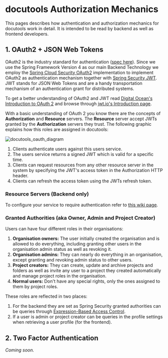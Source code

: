 # docutools Authorization Mechanics
This pages describes how authentication and authorization mechanics for docutools work in detail. It is intended to be read by backend as well as frontend developers.

## 1. OAuth2 + JSON Web Tokens
OAuth2 is the industry standard for authentication ([spec here](https://oauth.net/2/)). Since we use the Spring Framework Version 4 as our main Backend Technology we employ the [Spring Cloud Security OAuth2](https://projects.spring.io/spring-security-oauth/docs/oauth2.html) implementation to implement OAuth2 as authentication mechanism together with [Spring Security JWT](http://www.baeldung.com/spring-security-oauth-jwt). JWT stands for JSON Web Tokens and are a handy transportation mechanism of an authentication grant for distributed systems.

To get a better understanding of OAuth2 and JWT read [Digital Ocean's Introduction to OAuth 2](https://www.digitalocean.com/community/tutorials/an-introduction-to-oauth-2) and browse through [jwt.io's Introduction page](https://jwt.io/introduction/).

With a basic understanding of OAuth 2 you know there are the concepts of **Authorization** and **Resource** servers. The **Resource** server accept JWTs granted by the **Authorization** servers they trust. The following graphic explains how this roles are assigned in docutools:

![docutools_oauth_diagram](/uploads/47d6301e666466b6f35783e6da0517d4/docutools_oauth_diagram.png)

1. Clients authenticate users against this users service.
2. The users service returns a signed JWT which is valid for a specific time.
3. Clients can request resources from any other resource server in the system by specifying the JWT's access token in the Authorization HTTP header.
4. Clients can refresh the access token using the JWTs refresh token.

### Resource Servers (Backend only)
To configure your service to require authentication refer to [this wiki page](resource-server-config).

### Granted Authorities (aka Owner, Admin and Project Creator)
Users can have four different roles in their organisations:

1. **Organisation owners:** The user initially created the organisation and is allowed to do everything, including granting other users in the organisation admin status as well as revoking it.
2. **Organisation admins:** They can nearly do everything in an organisation, except granting and revoking admin status to other users.
3. **Project creators:** They can create, update and archive projects and folders as well as invite any user to a project they created automatically and manage project roles in the organisation.
4. **Normal users:** Don't have any special rights, only the ones assigned to them by project roles.

These roles are reflected in two places:
1. For the backend they are set as Spring Security granted authorities can be queries through [Expression-Based Access Control](http://docs.spring.io/spring-security/site/docs/3.0.x/reference/el-access.html).
2. If a user is admin or project creator can be queries in the profile settings when retrieving a user profile (for the frontend).

## 2. Two Factor Authentication
*Coming soon.*